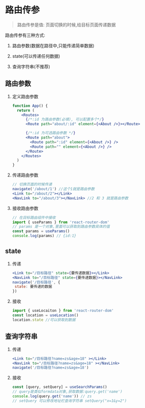 # 路由传参

> 路由传参是值: 页面切换的时候,给目标页面传递数据

路由传参有三种方式:

1. 路由参数(数据在路径中,只能传递简单数据)

2. state(可以传递任何数据)

3. 查询字符串(不推荐)

## 路由参数

1. 定义路由参数

   ```jsx
   function App() {
     return (
       <Routes>
         {/*:id 为路由参数(必填), 可以配置多个*/}
         <Route path="about/:id" element={<About />}></Route>

         {/*:id 为可选路由参数 */}
         <Route path="about">
           <Route path=":id" element={<About />} />
           <Route path="" element={<About />} />
         </Route>
       </Routes>
     )
   }
   ```

2. 传递路由参数

   ```jsx
   // 切换页面的时候传递
   navigate('/about/1') //这个1就是路由参数
   <Link to="/about/2"></Link>
   <NavLink to="/about/3"></NavLink> //2 和 3 就是路由参数
   ```

3. 接收路由参数

   ```jsx
   // 在目标路由组件中接收
   import { useParams } from 'react-router-dom'
   // params 是一个对象,里面可以获取到路由参数具体的值
   const params = useParams()
   console.log(params) // {id:1}
   ```

## state

1. 传递

   ```jsx
   <Link to="/目标路径" state={要传递数据}></Link>
   <NavLink to="/目标路径" state={要传递数据}></NavLink>
   navigate('/目标路径', {
    state: 要传递的数据
   })
   ```

2. 接收

   ```js
   import { useLocaiton } from 'react-router-dom'
   const location = useLocation()
   location.state //可以获取到数据
   ```

## 查询字符串

1. 传递

   ```jsx
   <Link to="/目标路径?name=zs&age=18" ></Link>
   <NavLink to="/目标路径?name=zs&age=18" ></NavLink>
   navigate('/目标路径?name=zs&age=18')
   ```

2. 接收

   ```jsx
   const [query, setQuery] = useSearchParams()
   // query是类似formdata对象,获取数据:query.get('name')
   console.log(query.get('name')) // zs
   // setQuery 可以修改地址栏查询字符串 setQuery("x=1&y=2")
   ```
